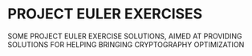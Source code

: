 # PROJECT EULER EXERCISES

SOME PROJECT EULER EXERCISE SOLUTIONS, AIMED AT PROVIDING SOLUTIONS FOR HELPING BRINGING CRYPTOGRAPHY OPTIMIZATION
